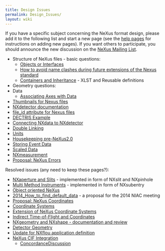 ```yaml
---
title: Design Issues
permalink: Design_Issues/
layout: wiki
---
```


If you have a specific subject concerning the NeXus format design,
please add it to the following list and start a new page (see the [help
pages](Help:Contents "wikilink") for instructions on adding new pages).
If you want others to participate, you should announce the new
discussion on the [NeXus Mailing
List](http://lists.nexusformat.org/mailman/listinfo/nexus).

-   Structure of NeXus files - basic questions:
    -   [Objects or Interfaces](Objects_or_Interfaces "wikilink")
    -   [How to avoid name clashes during future extensions of the Nexus
        standard](How_to_avoid_name_clashes_during_future_extensions_of_the_Nexus_standard "wikilink")
    -   [Containers and
        Inheritance](Containers_and_Inheritance "wikilink") - XLST and
        Reusable definitions
-   Geometry questions:
-   Data
    -   [Associating Axes with
        Data](Associating_Axes_with_Data "wikilink")
-   [Thumbnails for Nexus files](Thumbnails_for_Nexus_files "wikilink")
-   [NXdetector documentation](NXdetector_documentation "wikilink")
-   [file\_id attribute for Nexus
    files](file_id_attribute_for_Nexus_files "wikilink")
-   [DECTRIS Example](DECTRIS_Example "wikilink")
-   [Connecting NXdata to
    NXdetector](Connecting_NXdata_to_NXdetector "wikilink")
-   [Double Linking](Double_Linking "wikilink")
-   [Units](Units "wikilink")
-   [Housekeeping pre-NeXus2.0](Housekeeping_pre-NeXus2.0 "wikilink")
-   [Storing Event Data](Storing_Event_Data "wikilink")
-   [Scaled Data](Scaled_Data "wikilink")
-   [NXmeasurement](NXmeasurement "wikilink")
-   [Proposal: NeXus Errors](Proposal:_NeXus_Errors "wikilink")

Resolved issues (any need to keep these pages?):

-   [NXaperture and Slits](NXaperture_and_Slits "wikilink") -
    implemented in form of NXslit and NXpinhole
-   [Multi Method Instruments](Multi_Method_Instruments "wikilink") -
    implemented in form of NXsubentry
-   [Object oriented NeXus](OO-NeXus "wikilink")
-   [2014\_How\_to\_find\_default\_data](2014_How_to_find_default_data "wikilink") -
    a proposal for the 2014 NIAC meeting
-   [Proposal: NeXus
    Coordinates](Proposal:_NeXus_Coordinates "wikilink")
-   [Coordinate Systems](Coordinate_Systems "wikilink")
-   [Extension of NeXus Coordinate
    Systems](Extension_of_NeXus_Coordinate_Systems "wikilink")
-   [Indirect Time-of-Flight and
    Coordinates](Indirect_Time-of-Flight_and_Coordinates "wikilink")
-   [NXgeometry and NXshape - documentation and
    review](NXgeometry_and_NXshape_-_documentation_and_review "wikilink")
-   [Detector Geometry](Detector_Geometry "wikilink")
-   [Update for NXflou application
    definition](Update_for_NXflou_application_definition "wikilink")
-   [NeXus CIF Integration](NeXus_CIF_Integration "wikilink")
    -   [ConcordanceDiscussion](ConcordanceDiscussion "wikilink")

